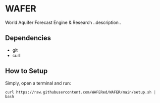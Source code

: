 # WAFER
World Aquifer Forecast Engine & Research
..description..
  
## Dependencies
- git
- curl

## How to Setup
Simply, open a terminal and run:
```console
curl https://raw.githubusercontent.com/WAFERed/WAFER/main/setup.sh | bash
```
